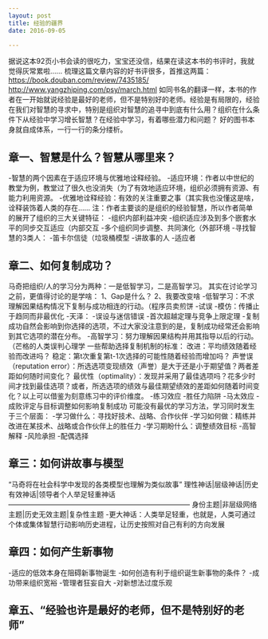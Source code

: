 ```yaml
---
layout: post
title: 经验的疆界
date: 2016-09-05

---
```

据说这本92页小书会读的很吃力，宝宝还没信，结果在读这本书的书评时，我就觉得灰常累啦……
梳理这篇文章内容的好书评很多，首推这两篇：
https://book.douban.com/review/7435185/
http://www.yangzhiping.com/psy/march.html
如同书名的翻译一样，本书的作者在一开始就说经验是最好的老师，但不是特别好的老师。经验是有局限的，经验在我们对智慧的寻求中，特别是组织对智慧的追寻中到底有什么用？组织在什么条件下从经验中学习增长智慧？在经验中学习，有着哪些潜力和问题？
好的图书本身就自成体系，一行一行的条分缕析。
## 章一、智慧是什么？智慧从哪里来？

-智慧的两个因素在于适应环境与优雅地诠释经验。
-适应环境：作者以中世纪的教堂为例，教堂过了很久也没消失（为了有效地适应环境，组织必须拥有资源、有能力利用资源。
-优雅地诠释经验：有效的关注重要之事（其实我也没懂这是啥，诠释装饰着人类的存在……
注：作者主要谈的是组织的经验智慧，所以作者简单的展开了组织的三大关键特征：
-组织内部利益冲突
-组织适应涉及到多个嵌套水平的同步交互适应（内部交互
-多个组织同步调整、共同演化（外部环境
-寻找智慧的3类人：
-笛卡尔信徒（垃圾桶模型
-讲故事的人
-适应者
## 章二、如何复制成功？

马奇把组织/人的学习分为两种：一是低智学习，二是高智学习。
其实在讨论学习之前，更值得讨论的是学啥：
1、Gap是什么？
2、我要改变啥
-低智学习：不求理解因果结构情况下复制与成功相连的行动。（程序员卖煎饼
-试误
-模仿：传播止于趋同而非最优化
-天泽：
-误设与迷信错误
-首次超越定理与竞争上限定理
-复制成功自然会影响到你选择的选项，不过大家没注意到的是，复制成功经常还会影响到其它选项的潜在分布。
-高智学习：努力理解因果结构并用其指导以后的行动。（芒格的人类误判心理学
一些帮助选择复制机制的标准：
改进：平均绩效随着经验而改进吗？
稳定：第t次重复第t-1次选择的可能性随着经验而增加吗？
声誉误（reputation error）：所选选项变现绩效（声誉）是大于还是小于期望值？两者差距如何随时间变化？
最优性（optimality）：发现并采用了最佳选项吗？花多少时间才找到最佳选项？或者，所选选项的绩效与最佳期望绩效的差距如何随着时间变化？以上可以借鉴为刻意练习中的评价维度。
-练习效应
-胜任力陷阱
-马太效应
-成败评定与目标调整如何影响复制成功
可能没有最优的学习方法，学习同时发生于三个层面：
-学习做什么：寻找好技术、战略、合作伙伴
-学习如何做：精练并改进在某技术、战略或合作伙伴上的胜任力
-学习期盼什么：调整绩效目标
-高智解释
-风险承担
-配偶选择
## 章三：如何讲故事与模型

“马奇将在社会科学中发现的各类模型也理解为类似故事”
理性神话|层级神话|历史有效神话|领导者个人举足轻重神话
——————————————————————————
身份主题|非层级网络主题|历史无效主题|复杂性主题
-更大神话：人类举足轻重，也就是，人类可通过个体或集体智慧行动影响历史进程，让历史按照对自己有利的方向发展
## 章四：如何产生新事物

-适应的低效本身在阻碍新事物诞生
-如何创造有利于组织诞生新事物的条件？
-成功带来组织宽裕
-管理者狂妄自大
-对新想法过度乐观
## 章五、“经验也许是最好的老师，但不是特别好的老师”
